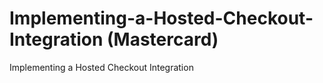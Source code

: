 # Implementing-a-Hosted-Checkout-Integration (Mastercard)
Implementing a Hosted Checkout Integration
